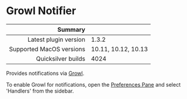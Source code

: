 # Growl Notifier



 Summary                  | &nbsp; 
-------------------------:|:--------------------
 Latest plugin version    | 1.3.2
 Supported MacOS versions | 10.11, 10.12, 10.13
 Quicksilver builds       | 4024


Provides notifications via [Growl](http://www.growl.info).  
  
To enable Growl for notifications, open the [Preferences
Pane](qs://preferences#QSSettingsPanePlaceholder) and select 'Handlers' from
the sidebar.
